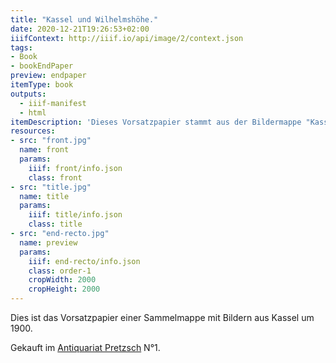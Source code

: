 ```yaml
---
title: "Kassel und Wilhelmshöhe."
date: 2020-12-21T19:26:53+02:00
iiifContext: http://iiif.io/api/image/2/context.json
tags:
- Book
- bookEndPaper
preview: endpaper
itemType: book
outputs:
  - iiif-manifest
  - html
itemDescription: 'Dieses Vorsatzpapier stammt aus der Bildermappe "Kassel und Wilhelmshöhe.", erschienen zwischen ca. 1890 und 1910 bei Max Siering, Cassel. <a class="worldcat" href="http://www.worldcat.org/oclc/10159187">&nbsp;</a>'
resources:
- src: "front.jpg"
  name: front
  params:
    iiif: front/info.json
    class: front
- src: "title.jpg"
  name: title
  params:
    iiif: title/info.json
    class: title
- src: "end-recto.jpg"
  name: preview
  params:
    iiif: end-recto/info.json
    class: order-1
    cropWidth: 2000
    cropHeight: 2000
---
```

Dies ist das Vorsatzpapier einer Sammelmappe mit Bildern aus Kassel um 1900.

<!--more-->
<div class="source">
Gekauft im <a target="_blank" href="https://antiquariat-pretzsch.de/">Antiquariat Pretzsch</a> N°1.
</div>
